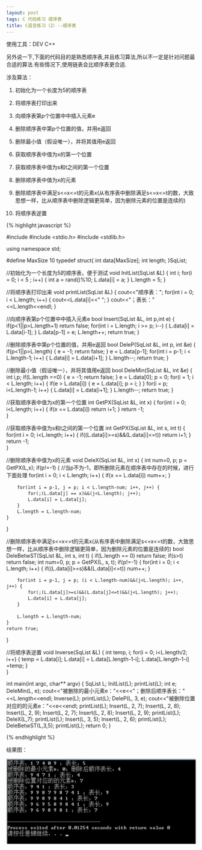 ```yaml
---
layout: post
tags: C 代码练习 顺序表
title: C语言练习（2）--顺序表
---
```


使用工具：DEV C++

另外说一下,下面的代码目的是熟悉顺序表,并且练习算法,所以不一定是针对问题最合适的算法.有些情况下,使用链表会比顺序表更合适.

涉及算法：

1. 初始化为一个长度为5的顺序表

2. 将顺序表打印出来

3. 向顺序表第p个位置中中插入元素e

4. 删除顺序表中第p个位置的值，并用e返回

5. 删除最小值（假设唯一），并将其值用e返回

6. 获取顺序表中值为x的第一个位置

7. 获取顺序表中值为s和t之间的第一个位置

8. 删除顺序表中值为x的元素

9. 删除顺序表中满足s<=x<=t的元素x(从有序表中删除满足s<=x<=t的数，大致思想一样，比从顺序表中删除逻辑更简单，因为删除元素的位置是连续的)

10. 将顺序表逆置

{% highlight javascript %}

#include <iostream>
#include <stdio.h>
#include <stdlib.h>

using namespace std;

#define MaxSize 10
typedef struct{
	int data[MaxSize];
	int length;
}SqList;

//初始化为一个长度为5的顺序表，便于测试 
void InitList(SqList &L) {
	int i;
	for(i = 0; i < 5 ; i++) {
		int a = rand()%10;
		L.data[i] = a;
	}
	L.length = 5;
}

//将顺序表打印出来
void printList(SqList &L) {
	cout<<"顺序表："; 
	for(int i = 0; i < L.length; i++) {
		cout<<L.data[i]<<" ";
	}
	cout<<"；表长："<<L.length<<endl;
}

//向顺序表第p个位置中中插入元素e 
bool Insert(SqList &L, int p,int e) {
	if(p<1||p>L.length+1)
		return false;
	for(int i = L.length; i >= p; i--) {
		L.data[i] = L.data[i-1];
	}
	L.data[p-1] = e;
	L.length++;
	return true; 
}

//删除顺序表中第p个位置的值，并用e返回
bool DeleP(SqList &L, int p, int &e) {
	if(p<1||p>L.length) {
		e = -1;
		return false;
	}
	e = L.data[p-1];
	for(int i = p-1; i < L.length-1; i++) {
		L.data[i] = L.data[i+1];
	}
	L.length--;
	return true;
} 

//删除最小值（假设唯一），并将其值用e返回 
bool DeleMin(SqList &L, int &e) {
	int i,p;
	if(L.length ==0) {
		e = -1;
		return false;
	}
	e = L.data[0];
	p = 0;
	for(i = 1; i < L.length; i++) {
		if(e > L.data[i]) {
			e = L.data[i]; 
			p = i;
		}
	}
	for(i = p; i<L.length-1; i++) {
		L.data[i] = L.data[i+1];
	}
	L.length--;
	return true;
}

//获取顺序表中值为x的第一个位置
int GetPX(SqList &L, int x) {
	for(int i = 0; i<L.length; i++) {
		if(x == L.data[i])
			return i+1;
	}
	return -1;	
} 

//获取顺序表中值为s和t之间的第一个位置
int GetPX(SqList &L, int s, int t) {
	for(int i = 0; i<L.length; i++) {
		if((L.data[i]>=s)&&(L.data[i]<=t))
			return i+1;
	}
	return -1;	
} 

//删除顺序表中值为x的元素
void DeleX(SqList &L, int x) {
	int num=0, p;
	p = GetPX(L,x);
	if(p!=-1) {		//当p不为-1，即所删除元素在顺序表中存在的时候，进行下面处理 
		for(int i = 0; i < L.length; i++) {
			if(x == L.data[i])
				num++;
		}
		
		for(int i = p-1, j = p; i < L.length-num; i++, j++) {
			for(;(L.data[j] == x)&&(j<L.length); j++);
			L.data[i] = L.data[j];
		}
		L.length = L.length-num;
	}	
}

//删除顺序表中满足s<=x<=t的元素x(从有序表中删除满足s<=x<=t的数，大致思想一样，比从顺序表中删除逻辑更简单，因为删除元素的位置是连续的)
bool DeleBetwST(SqList &L, int s, int t) {
	if(L.length == 0)
		return false;
	if(s>t)
		return false;
	int num=0, p;
	p = GetPX(L, s, t);
	if(p!=-1) {
		for(int i = 0; i < L.length; i++) {
			if((L.data[i]>=s)&&(L.data[i]<=t))
				num++;
		}

		for(int i = p-1, j = p; (i < L.length-num)&&(j<L.length); i++, j++) {
			for(;(L.data[j]>=s)&&(L.data[j]<=t)&&(j<L.length); j++);
			L.data[i] = L.data[j];
		}
		
		L.length = L.length-num;	
	}
	return true;
} 

//将顺序表逆置 
void Inverse(SqList &L) {
	int temp, i;
	for(i = 0; i<L.length/2; i++) {
		temp = L.data[i];
		L.data[i] = L.data[L.length-1-i];
		L.data[L.length-1-i] =temp;
	}	
}

int main(int argc, char** argv) {
	SqList L;
	InitList(L);
	printList(L);
	int e;
	DeleMin(L, e);
	cout<<"被删除的最小元素e："<<e<<"；删除后顺序表长："<<L.length<<endl;
	Inverse(L);
	printList(L);
	DeleP(L, 3, e);
	cout<<"被删除位置对应的的元素e："<<e<<endl; 
	printList(L);
	Insert(L, 2, 7);
	Insert(L, 2, 8);
	Insert(L, 2, 9);
	Insert(L, 2, 7);
	Insert(L, 2, 8);
	Insert(L, 2, 9);
	printList(L);
	DeleX(L,7);
	printList(L);
	Insert(L, 3, 5);
	Insert(L, 2, 6);
	printList(L);
	DeleBetwST(L,3,5);
	printList(L);
	return 0;
}

{% endhighlight %}

结果图：

![](/assets/img/2016-07-07-C2/1.png)
